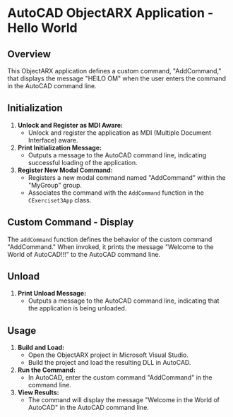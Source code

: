 # AutoCAD ObjectARX Application - Hello World
## Overview
This ObjectARX application defines a custom command, "AddCommand," that displays the message "HElLO OM" when the user enters the command in the AutoCAD command line.
## Initialization
1. **Unlock and Register as MDI Aware:**
   - Unlock and register the application as MDI (Multiple Document Interface) aware.
2. **Print Initialization Message:**
   - Outputs a message to the AutoCAD command line, indicating successful loading of the application.
3. **Register New Modal Command:**
   - Registers a new modal command named "AddCommand" within the "MyGroup" group.
   - Associates the command with the `AddCommand` function in the `CExerciset3App` class.
## Custom Command - Display
The `addCommand` function defines the behavior of the custom command "AddCommand." When invoked, it prints the message "Welcome to the World of AutoCAD!!!" to the AutoCAD command line.
## Unload
1. **Print Unload Message:**
   - Outputs a message to the AutoCAD command line, indicating that the application is being unloaded.
## Usage
1. **Build and Load:**
   - Open the ObjectARX project in Microsoft Visual Studio.
   - Build the project and load the resulting DLL in AutoCAD.
2. **Run the Command:**
   - In AutoCAD, enter the custom command "AddCommand" in the command line.
3. **View Results:**
   - The command will display the message "Welcome in the World of AutoCAD" in the AutoCAD command line.
 